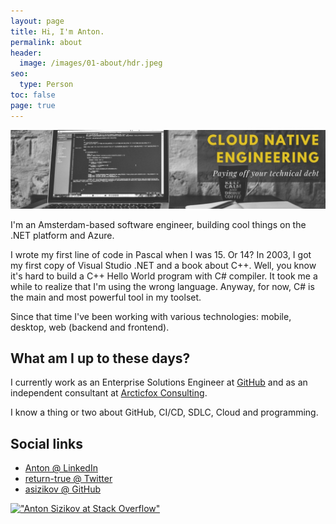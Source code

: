 ```yaml
---
layout: page
title: Hi, I'm Anton.
permalink: about
header: 
  image: /images/01-about/hdr.jpeg
seo: 
  type: Person
toc: false
page: true
---
```


![img](/images/01-about/hdr.jpeg)

I'm an Amsterdam-based software engineer, building cool things on the .NET platform and Azure.

I wrote my first line of code in Pascal when I was 15. Or 14? In 2003, I got my first copy of Visual Studio .NET and a book about C++. Well, you know it's hard to build a C++ Hello World program with C# compiler. It took me a while to realize that I'm using the wrong language. Anyway, for now, C# is the main and most powerful tool in my toolset.

Since that time I've been working with various technologies: mobile, desktop, web (backend and frontend).

## What am I up to these days?

I currently work as an Enterprise Solutions Engineer at [GitHub](https://github.com) and as an independent consultant at [Arcticfox Consulting](https://arcticfox-consulting.com/).

I know a thing or two about GitHub, CI/CD, SDLC, Cloud and programming.

## Social links

* [Anton @ LinkedIn](https://www.linkedin.com/in/sizikov/)
* [return-true @ Twitter](https://twitter.com/return_true)
* [asizikov @ GitHub](https://github.com/asizikov)
 
[!["Anton Sizikov at Stack Overflow"][2]][1]

  [1]: https://stackoverflow.com/users/555014/anton-sizikov
  [2]: https://stackoverflow.com/users/flair/555014.png